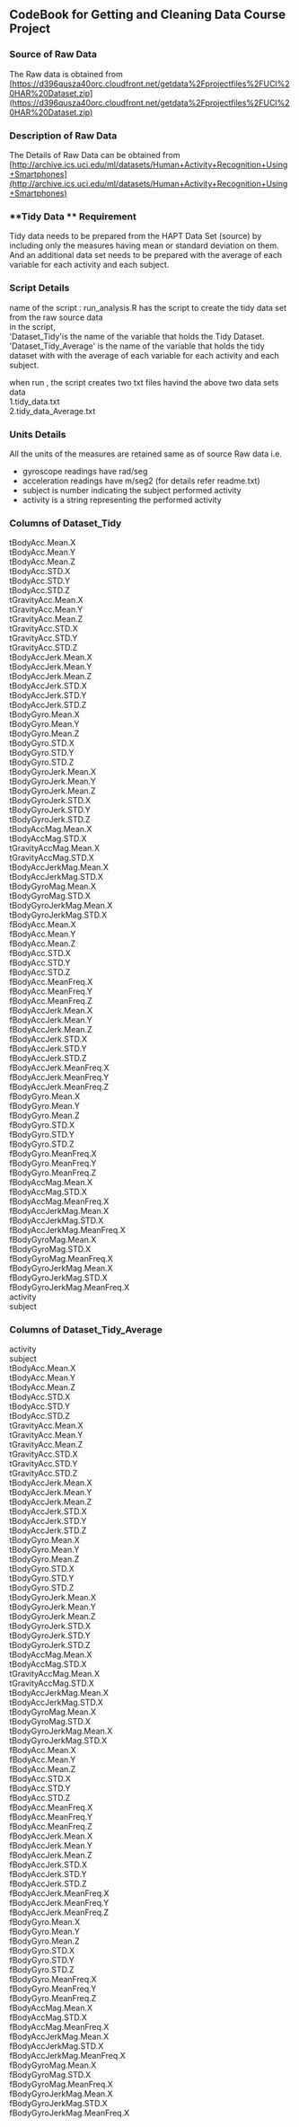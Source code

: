 ## **CodeBook** for Getting and Cleaning Data Course Project

### **Source** of Raw Data
The Raw data is obtained from [https://d396qusza40orc.cloudfront.net/getdata%2Fprojectfiles%2FUCI%20HAR%20Dataset.zip](https://d396qusza40orc.cloudfront.net/getdata%2Fprojectfiles%2FUCI%20HAR%20Dataset.zip)

### **Description** of Raw Data
The Details of Raw Data can be obtained from [http://archive.ics.uci.edu/ml/datasets/Human+Activity+Recognition+Using+Smartphones](http://archive.ics.uci.edu/ml/datasets/Human+Activity+Recognition+Using+Smartphones)


### **Tidy Data ** Requirement
Tidy data needs to be prepared from the HAPT Data Set (source) by including only the measures having mean or standard deviation on them.<br>
And an additional data set needs to be prepared with the average of each variable for each activity and each subject.<br>

### **Script Details** 
name of the script : run_analysis.R has the script to create the tidy data set from the raw source data<br>
in the script,<br>
'Dataset_Tidy'is the name of the variable that holds the Tidy Dataset.<br>
'Dataset_Tidy_Average' is the name of the variable that holds the tidy dataset with with the average of each variable for each activity and each subject.<br>

when run , the script creates two txt files havind the above two data sets data<br>
1.tidy_data.txt<br>
2.tidy_data_Average.txt<br>

### **Units Details** 
All the units of the measures are retained same as of source Raw data i.e.<br>
* gyroscope readings have rad/seg<br>
* acceleration readings have m/seg2 (for details refer readme.txt)<br>
* subject is number indicating the subject performed activity<br>
* activity is a string representing the performed activity<br>

### **Columns of  Dataset_Tidy** 

tBodyAcc.Mean.X	<br>
tBodyAcc.Mean.Y	<br>
tBodyAcc.Mean.Z	<br>
tBodyAcc.STD.X	<br>
tBodyAcc.STD.Y	<br>
tBodyAcc.STD.Z	<br>
tGravityAcc.Mean.X	<br>
tGravityAcc.Mean.Y	<br>
tGravityAcc.Mean.Z	<br>
tGravityAcc.STD.X	<br>
tGravityAcc.STD.Y	<br>
tGravityAcc.STD.Z	<br>
tBodyAccJerk.Mean.X	<br>
tBodyAccJerk.Mean.Y	<br>
tBodyAccJerk.Mean.Z	<br>
tBodyAccJerk.STD.X	<br>
tBodyAccJerk.STD.Y	<br>
tBodyAccJerk.STD.Z	<br>
tBodyGyro.Mean.X	<br>
tBodyGyro.Mean.Y	<br>
tBodyGyro.Mean.Z	<br>
tBodyGyro.STD.X	<br>
tBodyGyro.STD.Y	<br>
tBodyGyro.STD.Z	<br>
tBodyGyroJerk.Mean.X	<br>
tBodyGyroJerk.Mean.Y	<br>
tBodyGyroJerk.Mean.Z	<br>
tBodyGyroJerk.STD.X	<br>
tBodyGyroJerk.STD.Y	<br>
tBodyGyroJerk.STD.Z	<br>
tBodyAccMag.Mean.X	<br>
tBodyAccMag.STD.X	<br>
tGravityAccMag.Mean.X	<br>
tGravityAccMag.STD.X	<br>
tBodyAccJerkMag.Mean.X	<br>
tBodyAccJerkMag.STD.X	<br>
tBodyGyroMag.Mean.X	<br>
tBodyGyroMag.STD.X	<br>
tBodyGyroJerkMag.Mean.X	<br>
tBodyGyroJerkMag.STD.X	<br>
fBodyAcc.Mean.X	<br>
fBodyAcc.Mean.Y	<br>
fBodyAcc.Mean.Z	<br>
fBodyAcc.STD.X	<br>
fBodyAcc.STD.Y	<br>
fBodyAcc.STD.Z	<br>
fBodyAcc.MeanFreq.X	<br>
fBodyAcc.MeanFreq.Y	<br>
fBodyAcc.MeanFreq.Z	<br>
fBodyAccJerk.Mean.X	<br>
fBodyAccJerk.Mean.Y	<br>
fBodyAccJerk.Mean.Z	<br>
fBodyAccJerk.STD.X	<br>
fBodyAccJerk.STD.Y	<br>
fBodyAccJerk.STD.Z	<br>
fBodyAccJerk.MeanFreq.X	<br>
fBodyAccJerk.MeanFreq.Y	<br>
fBodyAccJerk.MeanFreq.Z	<br>
fBodyGyro.Mean.X	<br>
fBodyGyro.Mean.Y	<br>
fBodyGyro.Mean.Z	<br>
fBodyGyro.STD.X	<br>
fBodyGyro.STD.Y	<br>
fBodyGyro.STD.Z	<br>
fBodyGyro.MeanFreq.X	<br>
fBodyGyro.MeanFreq.Y	<br>
fBodyGyro.MeanFreq.Z	<br>
fBodyAccMag.Mean.X	<br>
fBodyAccMag.STD.X	<br>
fBodyAccMag.MeanFreq.X	<br>
fBodyAccJerkMag.Mean.X	<br>
fBodyAccJerkMag.STD.X	<br>
fBodyAccJerkMag.MeanFreq.X	<br>
fBodyGyroMag.Mean.X	<br>
fBodyGyroMag.STD.X	<br>
fBodyGyroMag.MeanFreq.X	<br>
fBodyGyroJerkMag.Mean.X	<br>
fBodyGyroJerkMag.STD.X	<br>
fBodyGyroJerkMag.MeanFreq.X	<br>
activity	<br>
subject	<br>


### **Columns of  Dataset_Tidy_Average** 
activity	<br>
subject	<br>
tBodyAcc.Mean.X	<br>
tBodyAcc.Mean.Y	<br>
tBodyAcc.Mean.Z	<br>
tBodyAcc.STD.X	<br>
tBodyAcc.STD.Y	<br>
tBodyAcc.STD.Z	<br>
tGravityAcc.Mean.X	<br>
tGravityAcc.Mean.Y	<br>
tGravityAcc.Mean.Z	<br>
tGravityAcc.STD.X	<br>
tGravityAcc.STD.Y	<br>
tGravityAcc.STD.Z	<br>
tBodyAccJerk.Mean.X	<br>
tBodyAccJerk.Mean.Y	<br>
tBodyAccJerk.Mean.Z	<br>
tBodyAccJerk.STD.X	<br>
tBodyAccJerk.STD.Y	<br>
tBodyAccJerk.STD.Z	<br>
tBodyGyro.Mean.X	<br>
tBodyGyro.Mean.Y	<br>
tBodyGyro.Mean.Z	<br>
tBodyGyro.STD.X	<br>
tBodyGyro.STD.Y	<br>
tBodyGyro.STD.Z	<br>
tBodyGyroJerk.Mean.X	<br>
tBodyGyroJerk.Mean.Y	<br>
tBodyGyroJerk.Mean.Z	<br>
tBodyGyroJerk.STD.X	<br>
tBodyGyroJerk.STD.Y	<br>
tBodyGyroJerk.STD.Z	<br>
tBodyAccMag.Mean.X	<br>
tBodyAccMag.STD.X	<br>
tGravityAccMag.Mean.X	<br>
tGravityAccMag.STD.X	<br>
tBodyAccJerkMag.Mean.X	<br>
tBodyAccJerkMag.STD.X	<br>
tBodyGyroMag.Mean.X	<br>
tBodyGyroMag.STD.X	<br>
tBodyGyroJerkMag.Mean.X	<br>
tBodyGyroJerkMag.STD.X	<br>
fBodyAcc.Mean.X	<br>
fBodyAcc.Mean.Y	<br>
fBodyAcc.Mean.Z	<br>
fBodyAcc.STD.X	<br>
fBodyAcc.STD.Y	<br>
fBodyAcc.STD.Z	<br>
fBodyAcc.MeanFreq.X	<br>
fBodyAcc.MeanFreq.Y	<br>
fBodyAcc.MeanFreq.Z	<br>
fBodyAccJerk.Mean.X	<br>
fBodyAccJerk.Mean.Y	<br>
fBodyAccJerk.Mean.Z	<br>
fBodyAccJerk.STD.X	<br>
fBodyAccJerk.STD.Y	<br>
fBodyAccJerk.STD.Z	<br>
fBodyAccJerk.MeanFreq.X	<br>
fBodyAccJerk.MeanFreq.Y	<br>
fBodyAccJerk.MeanFreq.Z	<br>
fBodyGyro.Mean.X	<br>
fBodyGyro.Mean.Y	<br>
fBodyGyro.Mean.Z	<br>
fBodyGyro.STD.X	<br>
fBodyGyro.STD.Y	<br>
fBodyGyro.STD.Z	<br>
fBodyGyro.MeanFreq.X	<br>
fBodyGyro.MeanFreq.Y	<br>
fBodyGyro.MeanFreq.Z	<br>
fBodyAccMag.Mean.X	<br>
fBodyAccMag.STD.X	<br>
fBodyAccMag.MeanFreq.X	<br>
fBodyAccJerkMag.Mean.X	<br>
fBodyAccJerkMag.STD.X	<br>
fBodyAccJerkMag.MeanFreq.X	<br>
fBodyGyroMag.Mean.X	<br>
fBodyGyroMag.STD.X	<br>
fBodyGyroMag.MeanFreq.X	<br>
fBodyGyroJerkMag.Mean.X	<br>
fBodyGyroJerkMag.STD.X	<br>
fBodyGyroJerkMag.MeanFreq.X	<br>

